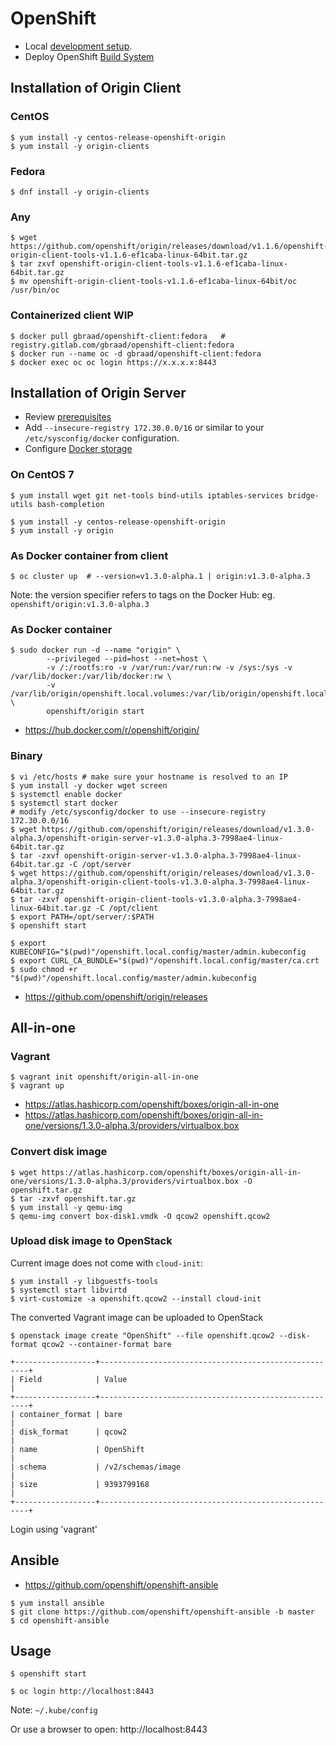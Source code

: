 OpenShift
=========

  * Local [development setup](https://github.com/projectatomic/osbs-client/blob/master/docs/development-setup.md).
  * Deploy OpenShift [Build System](https://github.com/projectatomic/osbs-client/blob/master/docs/osbs_instance_setup.md)


## Installation of Origin Client

### CentOS
```
$ yum install -y centos-release-openshift-origin
$ yum install -y origin-clients
```

### Fedora
```
$ dnf install -y origin-clients
```

### Any
```
$ wget https://github.com/openshift/origin/releases/download/v1.1.6/openshift-origin-client-tools-v1.1.6-ef1caba-linux-64bit.tar.gz
$ tar zxvf openshift-origin-client-tools-v1.1.6-ef1caba-linux-64bit.tar.gz
$ mv openshift-origin-client-tools-v1.1.6-ef1caba-linux-64bit/oc /usr/bin/oc
```

### Containerized client **WIP**
```
$ docker pull gbraad/openshift-client:fedora   # registry.gitlab.com/gbraad/openshift-client:fedora
$ docker run --name oc -d gbraad/openshift-client:fedora
$ docker exec oc oc login https://x.x.x.x:8443
```


## Installation of Origin Server

  * Review [prerequisites](https://docs.openshift.org/latest/install_config/install/prerequisites.html#install-config-install-prerequisites)
  * Add `--insecure-registry 172.30.0.0/16` or similar to your `/etc/sysconfig/docker` configuration.
  * Configure [Docker storage](https://docs.openshift.org/latest/install_config/install/prerequisites.html#configuring-docker-storage)


### On CentOS 7

```
$ yum install wget git net-tools bind-utils iptables-services bridge-utils bash-completion
```

```
$ yum install -y centos-release-openshift-origin
$ yum install -y origin
```


### As Docker container from client
```
$ oc cluster up  # --version=v1.3.0-alpha.1 | origin:v1.3.0-alpha.3
```

Note: the version specifier refers to tags on the Docker Hub: eg. `openshift/origin:v1.3.0-alpha.3`


### As Docker container
```
$ sudo docker run -d --name "origin" \
        --privileged --pid=host --net=host \
        -v /:/rootfs:ro -v /var/run:/var/run:rw -v /sys:/sys -v /var/lib/docker:/var/lib/docker:rw \
        -v /var/lib/origin/openshift.local.volumes:/var/lib/origin/openshift.local.volumes \
        openshift/origin start
```

* https://hub.docker.com/r/openshift/origin/


### Binary

```
$ vi /etc/hosts # make sure your hostname is resolved to an IP
$ yum install -y docker wget screen
$ systemctl enable docker
$ systemctl start docker
# modify /etc/sysconfig/docker to use --insecure-registry 172.30.0.0/16
$ wget https://github.com/openshift/origin/releases/download/v1.3.0-alpha.3/openshift-origin-server-v1.3.0-alpha.3-7998ae4-linux-64bit.tar.gz
$ tar -zxvf openshift-origin-server-v1.3.0-alpha.3-7998ae4-linux-64bit.tar.gz -C /opt/server
$ wget https://github.com/openshift/origin/releases/download/v1.3.0-alpha.3/openshift-origin-client-tools-v1.3.0-alpha.3-7998ae4-linux-64bit.tar.gz
$ tar -zxvf openshift-origin-client-tools-v1.3.0-alpha.3-7998ae4-linux-64bit.tar.gz -C /opt/client
$ export PATH=/opt/server/:$PATH
$ openshift start
```

```
$ export KUBECONFIG="$(pwd)"/openshift.local.config/master/admin.kubeconfig
$ export CURL_CA_BUNDLE="$(pwd)"/openshift.local.config/master/ca.crt
$ sudo chmod +r "$(pwd)"/openshift.local.config/master/admin.kubeconfig
```

  * https://github.com/openshift/origin/releases


## All-in-one

### Vagrant

```
$ vagrant init openshift/origin-all-in-one
$ vagrant up
```

  * https://atlas.hashicorp.com/openshift/boxes/origin-all-in-one
  * https://atlas.hashicorp.com/openshift/boxes/origin-all-in-one/versions/1.3.0-alpha.3/providers/virtualbox.box


### Convert disk image

```
$ wget https://atlas.hashicorp.com/openshift/boxes/origin-all-in-one/versions/1.3.0-alpha.3/providers/virtualbox.box -O openshift.tar.gz
$ tar -zxvf openshift.tar.gz
$ yum install -y qemu-img
$ qemu-img convert box-disk1.vmdk -O qcow2 openshift.qcow2
```

### Upload disk image to OpenStack
Current image does not come with `cloud-init`:

```
$ yum install -y libguestfs-tools
$ systemctl start libvirtd
$ virt-customize -a openshift.qcow2 --install cloud-init
```

The converted Vagrant image can be uploaded to OpenStack

```
$ openstack image create "OpenShift" --file openshift.qcow2 --disk-format qcow2 --container-format bare
```

	+------------------+------------------------------------------------------+
	| Field            | Value                                                |
	+------------------+------------------------------------------------------+
	| container_format | bare                                                 |
	| disk_format      | qcow2                                                |
	| name             | OpenShift                                            |
	| schema           | /v2/schemas/image                                    |
	| size             | 9393799168                                           |
	+------------------+------------------------------------------------------+

Login using 'vagrant'


## Ansible

  * https://github.com/openshift/openshift-ansible

```
$ yum install ansible
$ git clone https://github.com/openshift/openshift-ansible -b master
$ cd openshift-ansible
```


## Usage

```
$ openshift start
```

```
$ oc login http://localhost:8443
```
Note: `~/.kube/config`

Or use a browser to open: http://localhost:8443
